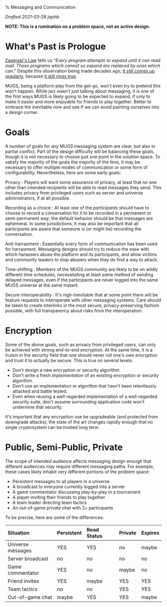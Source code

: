 % Messaging and Communication

*Drafted 2021-03-28 japhb*

**NOTE: This is a rumination on a problem space, not an active design.**


# What's Past is Prologue

[Zawinski's Law](http://catb.org/jargon/html/Z/Zawinskis-Law.html) tells us
*“Every program attempts to expand until it can read mail. Those programs which
cannot so expand are replaced by ones which can.”*  Despite this observation
being made decades ago,
[it still comes up regularly](https://twitter.com/jwz/status/1331287160738070528),
because
[it still rings true](https://medium.com/@tk512/zawinskis-law-a-modern-take-8da3cf89152b).

MUGS, being a platform play from the get-go, won't even try to pretend this
won't happen.  While jwz wasn't just talking about messaging, it is one of the
first ways MUGS is likely going to be expected to expand, if only to make it
easier and more enjoyable for friends to play together.  Better to embrace the
inevitable now and see if we can avoid painting ourselves into a design corner.


# Goals

A number of goals for any MUGS messaging system are clear, but also in partial
conflict.  Part of the design difficulty will be balancing these goals, though
it is not necessary to choose just one point in the solution space.  To satisfy
the majority of the goals the majority of the time, it may be necessary to
offer multiple modes of communication or some form of configurability.
Nevertheless, here are some early goals:

Privacy
  : Players will want some assurance of privacy, at least that no one other
    than intended recipients will be able to read messages they send.  This
    includes privacy from privileged users such as server and universe
    administrators, if at all possible.

Recording as a choice
  : At least one of the *participants* should have to choose to record a
    conversation for it to be recorded in a permanent or semi-permanent way;
    the default behavior should be that messages are ephemeral.  In some
    jurisdictions, it may also be important that all participants are aware
    that someone is (or might be) recording the conversation.

Anti-harrasment
  : Essentially every form of communication has been used for harrasment.
    Messaging designs should try to reduce the ease with which harassers abuse
    the platform and its participants, and allow victims and community leaders
    to stop abusers when they do find a way to attack.

Time-shifting
  : Members of the MUGS community are likely to be on wildly different time
    schedules, necessitating at least some method of sending delayed messages,
    even if the participants are never logged into the same MUGS universe at
    the same instant.

Secure interoperability
  : It's nigh-inevitable that at some point there will be feature requests to
    interoperate with other messaging systems.  Care should be taken to create
    interlinks in the most secure, privacy-preserving fashion possible, with
    full transparency about risks from the interoperation.


# Encryption

Some of the above goals, such as privacy from privileged users, can only be
achieved with strong end-to-end encryption.  At the same time, it is a truism
in the security field that one should never roll one's own encryption and trust
it to actually be secure.  This is true on several levels:

* Don't design a new encryption or security algorithm.
* Don't write a fresh *implementation* of an existing encryption or security
  algorithm.
* Don't use an implementation or algorithm that hasn't been relentlessly
  attacked and battle tested.
* Even when reusing a well-regarded implementation of a well-regarded security
  suite, don't assume surrounding application code won't undermine that
  security.

It's important that any encryption use be upgradeable (and protected from
downgrade attacks); the state of the art changes rapidly enough that no single
cryptosystem can be trusted long term.


# Public, Semi-Public, Private

The scope of intended audience affects messaging design enough that different
audiences may require different messaging paths.  For example, these cases
likely inhabit very different portions of the problem space:

* Persistent messages to all players in a universe
* A broadcast to everyone currently logged into a server
* A game commentator discussing play-by-play in a tournament
* A player inviting their friends to play together
* A team leader directing team tactics
* An out-of-game private chat with 2+ participants

To be precise, here are some of the differences:

| Situation         | Persistent | Read Status | Private | Expires |
|:------------------|:-----------|:------------|:--------|:--------|
| Universe messages | YES        | YES         | no      | maybe   |
| Server broadcast  | no         | no          | no      | no      |
| Game commentator  | YES        | no          | maybe   | no      |
| Friend invites    | YES        | maybe       | YES     | YES     |
| Team tactics      | no         | no          | YES     | YES     |
| Out-of-game chat  | maybe      | YES         | YES     | maybe   |
